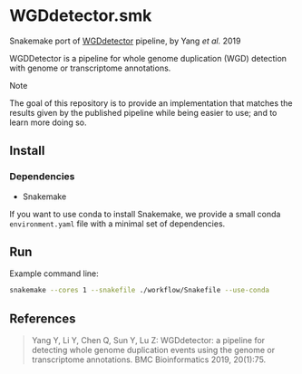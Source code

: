 # WGDdetector.smk
Snakemake port of [WGDdetector](https://github.com/yongzhiyang2012/WGDdetector) pipeline, by Yang _et al._ 2019

WGDDetector is a pipeline for whole genome duplication (WGD) detection with genome or transcriptome annotations.

> [!Note] 
> The goal of this repository is to provide an implementation that matches the results given by the published pipeline while being easier to use; and to learn more doing so.

## Install

### Dependencies

- Snakemake

If you want to use conda to install Snakemake, we provide a small conda `environment.yaml` file with a minimal set of dependencies.


## Run

Example command line:
```bash
snakemake --cores 1 --snakefile ./workflow/Snakefile --use-conda
```

## References

> Yang Y, Li Y, Chen Q, Sun Y, Lu Z: WGDdetector: a pipeline for detecting whole genome duplication events using the genome or transcriptome annotations. BMC Bioinformatics 2019, 20(1):75.